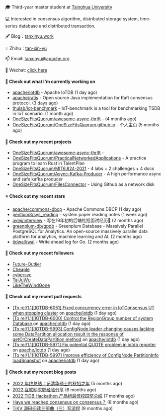 🎓 Third-year master student at [Tsinghua University](https://www.tsinghua.edu.cn/)

💻 Interested in consensus algorithm, distributed storage system, time-series database and distributed transaction.

🖋 Blog：[tanxinyu.work](https://tanxinyu.work)

💡 Zhihu：[tan-xin-yu](https://www.zhihu.com/people/tan-xin-yu-22)

📫 Email: [tanxinyu@apache.org](mailto:tanxinyu@apache.org)

💬 Wechat: [click here](https://github.com/LebronAl/LebronAl/issues/1)

#### 👷 Check out what I'm currently working on

- [apache/iotdb](https://github.com/apache/iotdb) - Apache IoTDB (1 day ago)
- [apache/ratis](https://github.com/apache/ratis) - Open source Java implementation for Raft consensus protocol. (3 days ago)
- [thulab/iot-benchmark](https://github.com/thulab/iot-benchmark) - IoT-benchmark is a tool for benchmarking TSDB in IoT scenario. (1 month ago)
- [OneSizeFitsQuorum/awesome-async-thrift](https://github.com/OneSizeFitsQuorum/awesome-async-thrift) -  (4 months ago)
- [OneSizeFitsQuorum/OneSizeFitsQuorum.github.io](https://github.com/OneSizeFitsQuorum/OneSizeFitsQuorum.github.io) - 个人主页 (5 months ago)

#### 🌱 Check out my recent projects

- [OneSizeFitsQuorum/awesome-async-thrift](https://github.com/OneSizeFitsQuorum/awesome-async-thrift) - 
- [OneSizeFitsQuorum/PracticalNetworkedApplications](https://github.com/OneSizeFitsQuorum/PracticalNetworkedApplications) - A practice program to learn Rust in TalentPlan
- [OneSizeFitsQuorum/MIT6.824-2021](https://github.com/OneSizeFitsQuorum/MIT6.824-2021) - 4 labs &#43; 2 challenges &#43; 4 docs
- [OneSizeFitsQuorum/Async-Kafka-Producer](https://github.com/OneSizeFitsQuorum/Async-Kafka-Producer) - A high performance async and safe kafka producer
- [OneSizeFitsQuorum/FilesConnector](https://github.com/OneSizeFitsQuorum/FilesConnector) - Using Github as a network disk

#### ⭐ Check out my recent stars

- [apache/commons-dbcp](https://github.com/apache/commons-dbcp) - Apache Commons DBCP (1 day ago)
- [pentium3/sys_reading](https://github.com/pentium3/sys_reading) - system paper reading notes (1 week ago)
- [aylei/interview](https://github.com/aylei/interview) - 写在19年初的后端社招面试经历🤑 (2 months ago)
- [greenplum-db/gpdb](https://github.com/greenplum-db/gpdb) - Greenplum Database - Massively Parallel PostgreSQL for Analytics. An open-source massively parallel data platform for analytics, machine learning and AI. (2 months ago)
- [tidwall/wal](https://github.com/tidwall/wal) - Write ahead log for Go. (2 months ago)

#### 👯 Check out my recent followers

- [Future-Outlier](https://github.com/Future-Outlier)
- [Cheaple](https://github.com/Cheaple)
- [cybersyc](https://github.com/cybersyc)
- [TaiJuWu](https://github.com/TaiJuWu)
- [LikeTheWindGone](https://github.com/LikeTheWindGone)

#### 🔨 Check out my recent pull requests

- [[To rel/1.1][IOTDB-6051] Fixed concurrency error in IoTConsensus UT when stopping cluster](https://github.com/apache/iotdb/pull/10501) on [apache/iotdb](https://github.com/apache/iotdb) (1 day ago)
- [[To rel/1.1][IOTDB-6000] Control the RegionGroup number of system Database ](https://github.com/apache/iotdb/pull/10498) on [apache/iotdb](https://github.com/apache/iotdb) (1 day ago)
- [[To rel/1.1][IOTDB-5993] ConfigNode leader changing causes lacking some DataPartition allocation result in the response of getOrCreateDataPartition method](https://github.com/apache/iotdb/pull/10497) on [apache/iotdb](https://github.com/apache/iotdb) (1 day ago)
- [[To rel/1.1][IOTDB-5971] Fix potential QUOTE problem in iotdb reporter](https://github.com/apache/iotdb/pull/10496) on [apache/iotdb](https://github.com/apache/iotdb) (1 day ago)
- [[To rel/1.1][IOTDB-5997] Improve efficiency of ConfigNode PartitionInfo loadSnapshot](https://github.com/apache/iotdb/pull/10495) on [apache/iotdb](https://github.com/apache/iotdb) (1 day ago)

#### 📜 Check out my recent blog posts

- [2022 年终总结：记清华硕士的秋招之年](https://tanxinyu.work/2022-annual-summary/) (5 months ago)
- [2022 互联网求职经验分享](https://tanxinyu.work/2022-internet-job-hunting-experience-sharing/) (6 months ago)
- [2022 TiDB Hackathon 产品组最佳校园奖总结](https://tanxinyu.work/2022-tidb-hackathon/) (7 months ago)
- [Have we reached consensus on consensus？](https://tanxinyu.work/have-we-reached-consensus-on-consensus/) (8 months ago)
- [TiKV 源码阅读三部曲（三）写流程](https://tanxinyu.work/tikv-source-code-reading-write/) (9 months ago)
